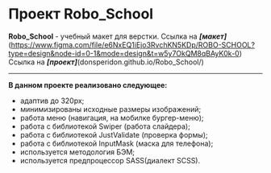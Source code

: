 # Проект Robo_School
**Robo_School** - учебный макет для верстки. 
Ссылка на ***[макет]***(https://www.figma.com/file/e6NxEQ1iEjo3RvchKN5KDp/ROBO-SCHOOL?type=design&node-id=0-1&mode=design&t=w5y7OkQM8qBAyK0k-0)
Ссылка на ***[проект]***(donsperidon.github.io/Robo_School/)
***

**В данном проекте реализовано следующее:**
* адаптив до 320px;
* минимизированы исходные размеры изображений;
* работа меню (навигация, на мобилке бургер-меню);
* работа с библиотекой Swiper (работа слайдера);
* работа с библиотекой JustValidate (проверка формы);
* работа с библиотекой InputMask (маска для телефона);
* используется методология БЭМ;
* используется предпроцессор SASS(диалект SCSS).
